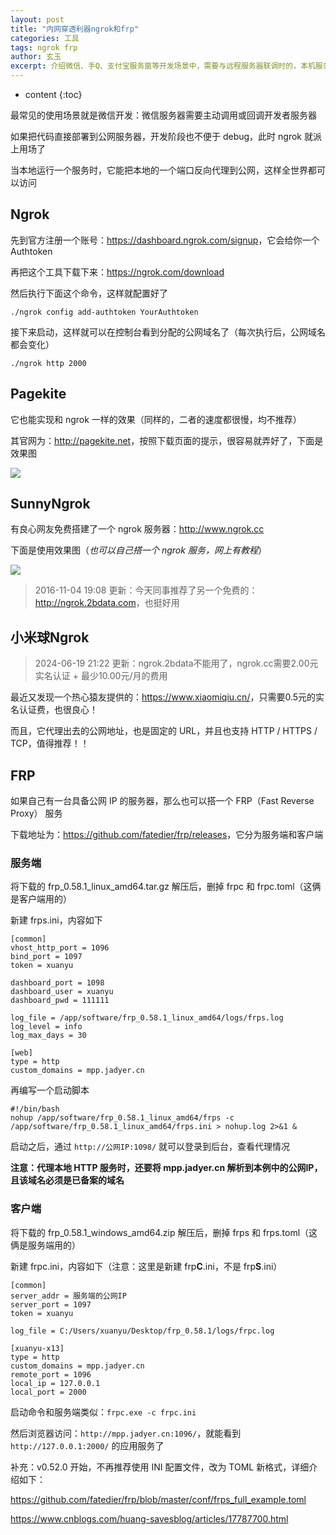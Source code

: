 ```yaml
---
layout: post
title: "内网穿透利器ngrok和frp"
categories: 工具
tags: ngrok frp
author: 玄玉
excerpt: 介绍微信、手Q、支付宝服务窗等开发场景中，需要与远程服务器联调时的，本机服务代理至互联网的工具。
---
```


* content
{:toc}


最常见的使用场景就是微信开发：微信服务器需要主动调用或回调开发者服务器

如果把代码直接部署到公网服务器，开发阶段也不便于 debug，此时 ngrok 就派上用场了

当本地运行一个服务时，它能把本地的一个端口反向代理到公网，这样全世界都可以访问

## Ngrok

先到官方注册一个账号：<https://dashboard.ngrok.com/signup>，它会给你一个 Authtoken

再把这个工具下载下来：<https://ngrok.com/download>

然后执行下面这个命令，这样就配置好了

```text
./ngrok config add-authtoken YourAuthtoken
```

接下来启动，这样就可以在控制台看到分配的公网域名了（每次执行后，公网域名都会变化）

```text
./ngrok http 2000
```

## Pagekite

它也能实现和 ngrok 一样的效果（同样的，二者的速度都很慢，均不推荐）

其官网为：<http://pagekite.net>，按照下载页面的提示，很容易就弄好了，下面是效果图

![](https://ae01.alicdn.com/kf/U6d92b228fecb449db4428bf3983d7b53r.png)

## SunnyNgrok

有良心网友免费搭建了一个 ngrok 服务器：<http://www.ngrok.cc>

下面是使用效果图（*也可以自己搭一个 ngrok 服务，网上有教程*）

![](https://ae01.alicdn.com/kf/Ua5d244ab18fd4ffd9773ef35fc511dben.png)

> 2016-11-04 19:08 更新：今天同事推荐了另一个免费的：<http://ngrok.2bdata.com>，也挺好用


## 小米球Ngrok

> 2024-06-19 21:22 更新：ngrok.2bdata不能用了，ngrok.cc需要2.00元实名认证 + 最少10.00元/月的费用

最近又发现一个热心猿友提供的：<https://www.xiaomiqiu.cn/>，只需要0.5元的实名认证费，也很良心！

而且，它代理出去的公网地址，也是固定的 URL，并且也支持 HTTP / HTTPS / TCP，值得推荐！！

## FRP

如果自己有一台具备公网 IP 的服务器，那么也可以搭一个 FRP（Fast Reverse Proxy） 服务

下载地址为：<https://github.com/fatedier/frp/releases>，它分为服务端和客户端

### 服务端

将下载的 frp_0.58.1_linux_amd64.tar.gz 解压后，删掉 frpc 和 frpc.toml（这俩是客户端用的）

新建 frps.ini，内容如下

```properties
[common]
vhost_http_port = 1096
bind_port = 1097
token = xuanyu

dashboard_port = 1098
dashboard_user = xuanyu
dashboard_pwd = 111111

log_file = /app/software/frp_0.58.1_linux_amd64/logs/frps.log
log_level = info
log_max_days = 30

[web]
type = http
custom_domains = mpp.jadyer.cn
```

再编写一个启动脚本

```shell
#!/bin/bash
nohup /app/software/frp_0.58.1_linux_amd64/frps -c /app/software/frp_0.58.1_linux_amd64/frps.ini > nohup.log 2>&1 &
```

启动之后，通过 `http://公网IP:1098/` 就可以登录到后台，查看代理情况

**注意：代理本地 HTTP 服务时，还要将 mpp.jadyer.cn 解析到本例中的公网IP，且该域名必须是已备案的域名**

### 客户端

将下载的 frp_0.58.1_windows_amd64.zip 解压后，删掉 frps 和 frps.toml（这俩是服务端用的）

新建 frpc.ini，内容如下（注意：这里是新建 frp**C**.ini，不是 frp**S**.ini）

```properties
[common]
server_addr = 服务端的公网IP
server_port = 1097
token = xuanyu

log_file = C:/Users/xuanyu/Desktop/frp_0.58.1/logs/frpc.log

[xuanyu-x13]
type = http
custom_domains = mpp.jadyer.cn
remote_port = 1096
local_ip = 127.0.0.1
local_port = 2000
```

启动命令和服务端类似：`frpc.exe -c frpc.ini`

然后浏览器访问：`http://mpp.jadyer.cn:1096/`，就能看到 `http://127.0.0.1:2000/` 的应用服务了

补充：v0.52.0 开始，不再推荐使用 INI 配置文件，改为 TOML 新格式，详细介绍如下：

<https://github.com/fatedier/frp/blob/master/conf/frps_full_example.toml>

<https://www.cnblogs.com/huang-savesblog/articles/17787700.html>